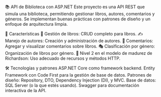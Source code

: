 📚 API de Biblioteca con ASP.NET
Este proyecto es una API REST que simula una biblioteca, permitiendo gestionar libros, autores, comentarios y géneros. Se implementan buenas prácticas con patrones de diseño y un enfoque de arquitectura limpia.

🚀 Características
📖 Gestión de libros: CRUD completo para libros.
✍️ Manejo de autores: Creación y administración de autores.
💬 Comentarios: Agregar y visualizar comentarios sobre libros.
🎭 Clasificación por género: Organización de libros por género.
🔗 Nivel 2 en el modelo de madurez de Richardson: Uso adecuado de recursos y métodos HTTP.

🛠️ Tecnologías y patrones
ASP.NET Core como framework backend.
Entity Framework con Code First para la gestión de base de datos.
Patrones de diseño: Repository, DTO, Dependency Injection (DI), y MVC.
Base de datos: SQL Server (o la que estés usando).
Swagger para documentación interactiva de la API.

